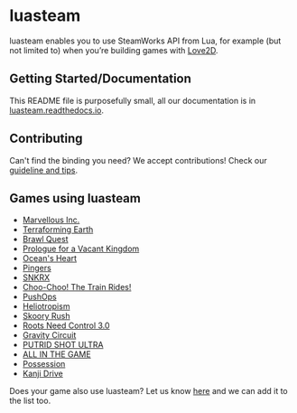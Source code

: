 # luasteam

luasteam enables you to use SteamWorks API from Lua, for example (but not limited to) when you’re building games with [Love2D](https://love2d.org/).

## Getting Started/Documentation

This README file is purposefully small, all our documentation is in [luasteam.readthedocs.io](https://luasteam.readthedocs.io).

## Contributing

Can't find the binding you need? We accept contributions! Check our [guideline and tips](CONTRIBUTING.md).

## Games using luasteam
- [Marvellous Inc.](https://store.steampowered.com/app/827940/Marvellous_Inc/)
- [Terraforming Earth](https://store.steampowered.com/app/1029220/Terraforming_Earth/)
- [Brawl Quest](https://store.steampowered.com/app/871940/BrawlQuest/)
- [Prologue for a Vacant Kingdom](https://store.steampowered.com/app/1040490/Prologue_for_a_Vacant_Kingdom/)
- [Ocean's Heart](https://store.steampowered.com/app/1393750/Oceans_Heart/)
- [Pingers](https://store.steampowered.com/app/1442410/Pingers/)
- [SNKRX](https://store.steampowered.com/app/915310/SNKRX/)
- [Choo-Choo! The Train Rides!](https://store.steampowered.com/app/743920/ChooChoo_The_Train_Rides/)
- [PushOps](https://store.steampowered.com/app/1705610/PushOps/)
- [Heliotropism](https://store.steampowered.com/app/1653100/Heliotropism/)
- [Skoory Rush](https://store.steampowered.com/app/2399810/Skoory_Rush/)
- [Roots Need Control 3.0](https://store.steampowered.com/app/2425570/Roots_Need_Control_30/)
- [Gravity Circuit](https://store.steampowered.com/app/858710/Gravity_Circuit/)
- [PUTRID SHOT ULTRA](https://store.steampowered.com/app/2053360/PUTRID_SHOT_ULTRA/)
- [ALL IN THE GAME](https://store.steampowered.com/app/2346780/ALL_IN_THE_GAME/)
- [Possession](https://store.steampowered.com/app/629340/Possession/)
- [Kanji Drive](https://store.steampowered.com/app/2219640/Kanji_Drive/)


Does your game also use luasteam? Let us know [here](https://github.com/uspgamedev/luasteam/issues/16) and we can add it to the list too.
